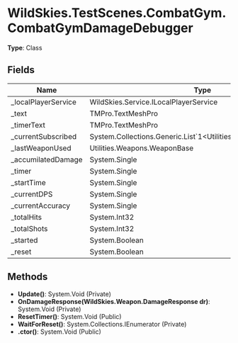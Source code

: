 ﻿# WildSkies.TestScenes.CombatGym.CombatGymDamageDebugger

**Type**: Class

## Fields

| Name | Type | Access |
|------|------|--------|
| _localPlayerService | WildSkies.Service.ILocalPlayerService | Private |
| _text | TMPro.TextMeshPro | Private |
| _timerText | TMPro.TextMeshPro | Private |
| _currentSubscribed | System.Collections.Generic.List`1<Utilities.Weapons.WeaponBase> | Private |
| _lastWeaponUsed | Utilities.Weapons.WeaponBase | Private |
| _accumilatedDamage | System.Single | Private |
| _timer | System.Single | Private |
| _startTime | System.Single | Private |
| _currentDPS | System.Single | Private |
| _currentAccuracy | System.Single | Private |
| _totalHits | System.Int32 | Private |
| _totalShots | System.Int32 | Private |
| _started | System.Boolean | Private |
| _reset | System.Boolean | Private |

## Methods

- **Update()**: System.Void (Private)
- **OnDamageResponse(WildSkies.Weapon.DamageResponse dr)**: System.Void (Private)
- **ResetTimer()**: System.Void (Public)
- **WaitForReset()**: System.Collections.IEnumerator (Private)
- **.ctor()**: System.Void (Public)

